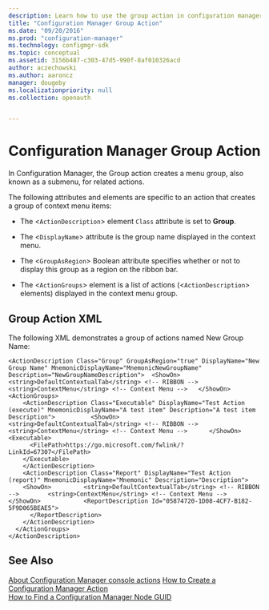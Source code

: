 ```yaml
---
description: Learn how to use the group action in configuration manager to create a submenu for related actions.
title: "Configuration Manager Group Action"
ms.date: "09/20/2016"
ms.prod: "configuration-manager"
ms.technology: configmgr-sdk
ms.topic: conceptual
ms.assetid: 3156b487-c303-47d5-990f-8af010326acd
author: aczechowski
ms.author: aaroncz
manager: dougeby
ms.localizationpriority: null
ms.collection: openauth


---
```

# Configuration Manager Group Action
In Configuration Manager, the Group action creates a menu group, also known as a submenu, for related actions.  

 The following attributes and elements are specific to an action that creates a group of context menu items:  

-   The <`ActionDescription`> element `Class` attribute is set to **Group**.  

-   The <`DisplayName`> attribute is the group name displayed in the context menu.  

-   The <`GroupAsRegion`> Boolean attribute specifies whether or not to display this group as a region on the ribbon bar.  

-   The <`ActionGroups`> element is a list of actions (<`ActionDescription`> elements) displayed in the context menu group.  

## Group Action XML  
 The following XML demonstrates a group of actions named New Group Name:  

```  
<ActionDescription Class="Group" GroupAsRegion="true" DisplayName="New Group Name" MnemonicDisplayName="MnemonicNewGroupName" Description="NewGroupNameDescription">  <ShowOn>      <string>DefaultContextualTab</string> <!-- RIBBON -->     <string>ContextMenu</string> <!-- Context Menu -->   </ShowOn>       <ActionGroups>  
    <ActionDescription Class="Executable" DisplayName="Test Action (execute)" MnemonicDisplayName="A test item" Description="A test item Description">          <ShowOn>          <string>DefaultContextualTab</string> <!-- RIBBON -->         <string>ContextMenu</string> <!-- Context Menu -->      </ShowOn>         <Executable>  
      <FilePath>https://go.microsoft.com/fwlink/?LinkId=67307</FilePath>  
    </Executable>  
    </ActionDescription>  
    <ActionDescription Class="Report" DisplayName="Test Action (report)" MnemonicDisplayName="Mnemonic" Description="Description">  
    <ShowOn>         <string>DefaultContextualTab</string> <!-- RIBBON -->        <string>ContextMenu</string> <!-- Context Menu -->      </ShowOn>            <ReportDescription Id="05874720-1D08-4CF7-B182-5F9D065BEAE5">  
      </ReportDescription>  
    </ActionDescription>  
  </ActionGroups>  
</ActionDescription>  
```  

## See Also  
[About Configuration Manager console actions](configuration-manager-actions.md)
 [How to Create a Configuration Manager Action](../../../../develop/core/servers/console/how-to-create-a-configuration-manager-action.md)   
 [How to Find a Configuration Manager Node GUID](../../../../develop/core/servers/console/how-to-find-a-configuration-manager-console-node-guid.md)
